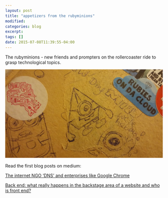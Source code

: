 ```yaml
---
layout: post
title: "appetizers from the rubyminions"
modified:
categories: blog
excerpt:
tags: []
date: 2015-07-08T11:39:55-04:00
---
```

The rubyminions - new friends and prompters on the rollercoaster ride to grasp technological topics.

![rubyminion](/images/rubyminion.jpg)

Read the first blog posts on medium:

[The internet NGO ‘DNS’ and enterprises like Google Chrome](https://medium.com/@WlFranzi/about-the-internet-ngo-dns-and-enterprises-like-google-chrome-981384ce1276)

[Back end: what really happens in the backstage area of a website and who is front end?](https://medium.com/@WlFranzi/back-end-what-really-happens-in-the-backstage-area-of-a-website-and-who-is-front-end-38b0b9318626)






